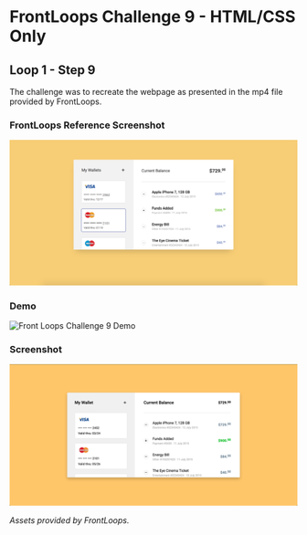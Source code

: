 # FrontLoops Challenge 9 - HTML/CSS Only
## Loop 1 - Step 9

The challenge was to recreate the webpage as presented in the mp4 file provided by FrontLoops.

### FrontLoops Reference Screenshot

![Front Loops Challenge 9 Reference Screenshot](design/frontloops-reference-screenshot.png)

### Demo

![Front Loops Challenge 9 Demo](https://media.giphy.com/media/jtQmfitRPZ0kbHKVj7/giphy.gif)

### Screenshot

![Front Loops Challenge 9 Output Screenshot](final-product-screenshot.png)

*Assets provided by FrontLoops.*
